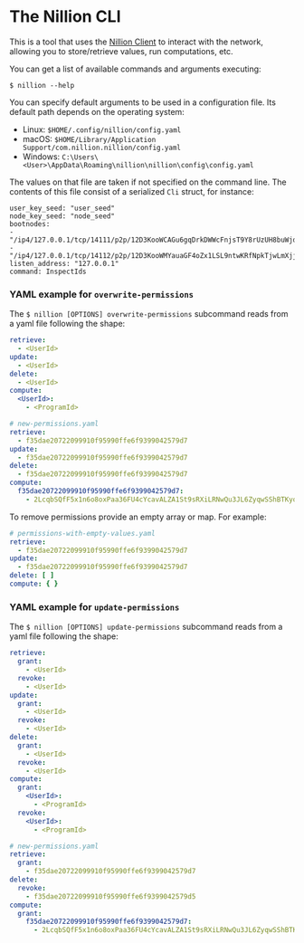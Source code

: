 # The Nillion CLI

This is a tool that uses the [Nillion Client](../../client-v2/README.md) to interact with the network, allowing you
to store/retrieve values, run computations, etc.

You can get a list of available commands and arguments executing:

```
$ nillion --help
```

You can specify default arguments to be used in a configuration file. Its default
path depends on the operating system:

* Linux: `$HOME/.config/nillion/config.yaml`
* macOS: `$HOME/Library/Application Support/com.nillion.nillion/config.yaml`
* Windows: `C:\Users\<User>\AppData\Roaming\nillion\nillion\config\config.yaml`

The values on that file are taken if not specified on the command line.
The contents of this file consist of a serialized `Cli` struct, for instance:

```
user_key_seed: "user_seed"
node_key_seed: "node_seed"
bootnodes:
- "/ip4/127.0.0.1/tcp/14111/p2p/12D3KooWCAGu6gqDrkDWWcFnjsT9Y8rUzUH8buWjdFcU3TfWRmuN"
- "/ip4/127.0.0.1/tcp/14112/p2p/12D3KooWMYauaGF4oZx1LSL9ntwKRfNpkTjwLmXjj6aqWbYYqBYh"
listen_address: "127.0.0.1"
command: InspectIds
```

### YAML example for `overwrite-permissions`

The `$ nillion [OPTIONS] overwrite-permissions` subcommand reads from a yaml file following the shape:

```yaml
retrieve:
  - <UserId>
update:
  - <UserId>
delete:
  - <UserId>
compute:
  <UserId>:
    - <ProgramId>
```

```yaml
# new-permissions.yaml
retrieve:
  - f35dae20722099910f95990ffe6f9399042579d7
update:
  - f35dae20722099910f95990ffe6f9399042579d7
delete:
  - f35dae20722099910f95990ffe6f9399042579d7
compute:
  f35dae20722099910f95990ffe6f9399042579d7:
    - 2LcqbSQfF5x1n6o8oxPaa36FU4cYcavALZA1St9sRXiLRNwQu3JL6ZyqwSShBTKyqXKpNf6Fxuwg5REFohSJgU5D/simple
```

To remove permissions provide an empty array or map. For example:

```yaml
# permissions-with-empty-values.yaml
retrieve:
  - f35dae20722099910f95990ffe6f9399042579d7
update:
  - f35dae20722099910f95990ffe6f9399042579d7
delete: [ ]
compute: { }
```

### YAML example for `update-permissions`

The `$ nillion [OPTIONS] update-permissions` subcommand reads from a yaml file following the shape:

```yaml
retrieve:
  grant:
    - <UserId>
  revoke:
    - <UserId>
update:
  grant:
    - <UserId>
  revoke:
    - <UserId>
delete:
  grant:
    - <UserId>
  revoke:
    - <UserId>
compute:
  grant:
    <UserId>:
      - <ProgramId>
  revoke:
    <UserId>:
      - <ProgramId>
```

```yaml
# new-permissions.yaml
retrieve:
  grant:
    - f35dae20722099910f95990ffe6f9399042579d7
delete:
  revoke:
    - f35dae20722099910f95990ffe6f9399042579d5
compute:
  grant:
    f35dae20722099910f95990ffe6f9399042579d7:
      - 2LcqbSQfF5x1n6o8oxPaa36FU4cYcavALZA1St9sRXiLRNwQu3JL6ZyqwSShBTKyqXKpNf6Fxuwg5REFohSJgU5D/simple
```
